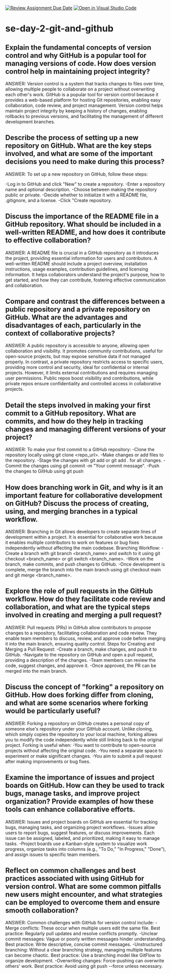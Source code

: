 [![Review Assignment Due Date](https://classroom.github.com/assets/deadline-readme-button-22041afd0340ce965d47ae6ef1cefeee28c7c493a6346c4f15d667ab976d596c.svg)](https://classroom.github.com/a/8wgCKhpZ)
[![Open in Visual Studio Code](https://classroom.github.com/assets/open-in-vscode-2e0aaae1b6195c2367325f4f02e2d04e9abb55f0b24a779b69b11b9e10269abc.svg)](https://classroom.github.com/online_ide?assignment_repo_id=15589023&assignment_repo_type=AssignmentRepo)
# se-day-2-git-and-github

## Explain the fundamental concepts of version control and why GitHub is a popular tool for managing versions of code. How does version control help in maintaining project integrity?
ANSWER:
Version control is a system that tracks changes to files over time, allowing multiple people to collaborate on a project without overwriting each other's work. GitHub is a popular tool for version control because it provides a web-based platform for hosting Git repositories, enabling easy collaboration, code review, and project management. Version control helps maintain project integrity by keeping a history of changes, enabling rollbacks to previous versions, and facilitating the management of different development branches.

## Describe the process of setting up a new repository on GitHub. What are the key steps involved, and what are some of the important decisions you need to make during this process?
ANSWER:
To set up a new repository on GitHub, follow these steps:

-Log in to GitHub and click "New" to create a repository.
-Enter a repository name and optional description.
-Choose between making the repository public or private.
-Decide whether to initialize it with a README file, .gitignore, and a license.
-Click "Create repository.

## Discuss the importance of the README file in a GitHub repository. What should be included in a well-written README, and how does it contribute to effective collaboration?
ANSWER:
A README file is crucial in a GitHub repository as it introduces the project, providing essential information for users and contributors. A well-written README should include a project overview, installation instructions, usage examples, contribution guidelines, and licensing information. It helps collaborators understand the project's purpose, how to get started, and how they can contribute, fostering effective communication and collaboration.

## Compare and contrast the differences between a public repository and a private repository on GitHub. What are the advantages and disadvantages of each, particularly in the context of collaborative projects?
ANSWER:
A public repository is accessible to anyone, allowing open collaboration and visibility. It promotes community contributions, useful for open-source projects, but may expose sensitive data if not managed properly. In contrast, a private repository restricts access to specific users, providing more control and security, ideal for confidential or internal projects. However, it limits external contributions and requires managing user permissions. Public repos boost visibility and contributions, while private repos ensure confidentiality and controlled access in collaborative projects.

## Detail the steps involved in making your first commit to a GitHub repository. What are commits, and how do they help in tracking changes and managing different versions of your project?
ANSWER:
To make your first commit to a GitHub repository:
-Clone the repository locally using git clone <repo_url>.
-Make changes or add files to the repository.
-Stage the changes with git add <file> or git add . for all changes.
-Commit the changes using git commit -m "Your commit message".
-Push the changes to GitHub using git push

## How does branching work in Git, and why is it an important feature for collaborative development on GitHub? Discuss the process of creating, using, and merging branches in a typical workflow.
ANSWER:
Branching in Git allows developers to create separate lines of development within a project. It is essential for collaborative work because it enables multiple contributors to work on features or bug fixes independently without affecting the main codebase.
Branching Workflow:
-Create a branch with git branch <branch_name> and switch to it using git checkout <branch_name> or git switch <branch_name>.
-Work on the branch, make commits, and push changes to GitHub.
-Once development is complete, merge the branch into the main branch using git checkout main and git merge <branch_name>.

## Explore the role of pull requests in the GitHub workflow. How do they facilitate code review and collaboration, and what are the typical steps involved in creating and merging a pull request?
ANSWER:
Pull requests (PRs) in GitHub allow contributors to propose changes to a repository, facilitating collaboration and code review. They enable team members to discuss, review, and approve code before merging it into the main branch, ensuring quality control.
Steps for Creating and Merging a Pull Request:
-Create a branch, make changes, and push it to GitHub.
-Navigate to the repository on GitHub and open a pull request, providing a description of the changes.
-Team members can review the code, suggest changes, and approve it.
-Once approved, the PR can be merged into the main branch.

## Discuss the concept of "forking" a repository on GitHub. How does forking differ from cloning, and what are some scenarios where forking would be particularly useful?
ANSWER:
Forking a repository on GitHub creates a personal copy of someone else's repository under your GitHub account. Unlike cloning, which simply copies the repository to your local machine, forking allows you to modify the code independently while still linking back to the original project.
Forking is useful when:
-You want to contribute to open-source projects without affecting the original code.
-You need a separate space to experiment or make significant changes.
-You aim to submit a pull request after making improvements or bug fixes.

## Examine the importance of issues and project boards on GitHub. How can they be used to track bugs, manage tasks, and improve project organization? Provide examples of how these tools can enhance collaborative efforts.
ANSWER:
Issues and project boards on GitHub are essential for tracking bugs, managing tasks, and organizing project workflows.
-Issues allow users to report bugs, suggest features, or discuss improvements. Each issue can be assigned, labeled, and prioritized, making it easy to manage tasks.
-Project boards use a Kanban-style system to visualize work progress, organize tasks into columns (e.g., "To Do," "In Progress," "Done"), and assign issues to specific team members.

## Reflect on common challenges and best practices associated with using GitHub for version control. What are some common pitfalls new users might encounter, and what strategies can be employed to overcome them and ensure smooth collaboration?
ANSWER:
Common challenges with GitHub for version control include:
-Merge conflicts: These occur when multiple users edit the same file. Best practice: Regularly pull updates and resolve conflicts promptly.
-Unclear commit messages: Vague or poorly written messages hinder understanding. Best practice: Write descriptive, concise commit messages.
-Unstructured branching: Without a clear branching strategy, managing multiple features can become chaotic. Best practice: Use a branching model like GitFlow to organize development.
-Overwriting changes: Force-pushing can overwrite others' work. Best practice: Avoid using git push --force unless necessary.


